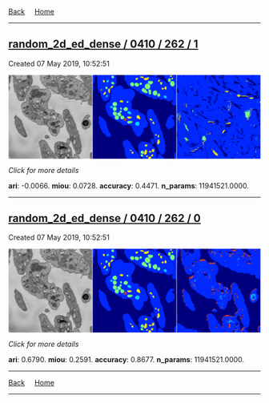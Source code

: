 
[Back](..)&nbsp;&nbsp;&nbsp;&nbsp;&nbsp;[Home](https://leapmanlab.github.io/snapshots)

---

<div class="summary"><a href="1"><h2>random_2d_ed_dense / 0410 / 262 / 1</h2></a><p>Created 07 May 2019, 10:52:51
</p><a href="1"><img src="1/media/summary.png" align="center"></a><p>
<i>Click for more details</i>
</p></div>

**ari**: -0.0066. **miou**: 0.0728. **accuracy**: 0.4471. **n_params**: 11941521.0000. 

---

<div class="summary"><a href="0"><h2>random_2d_ed_dense / 0410 / 262 / 0</h2></a><p>Created 07 May 2019, 10:52:51
</p><a href="0"><img src="0/media/summary.png" align="center"></a><p>
<i>Click for more details</i>
</p></div>

**ari**: 0.6790. **miou**: 0.2591. **accuracy**: 0.8677. **n_params**: 11941521.0000. 

---

[Back](..)&nbsp;&nbsp;&nbsp;&nbsp;&nbsp;[Home](https://leapmanlab.github.io/snapshots)

---